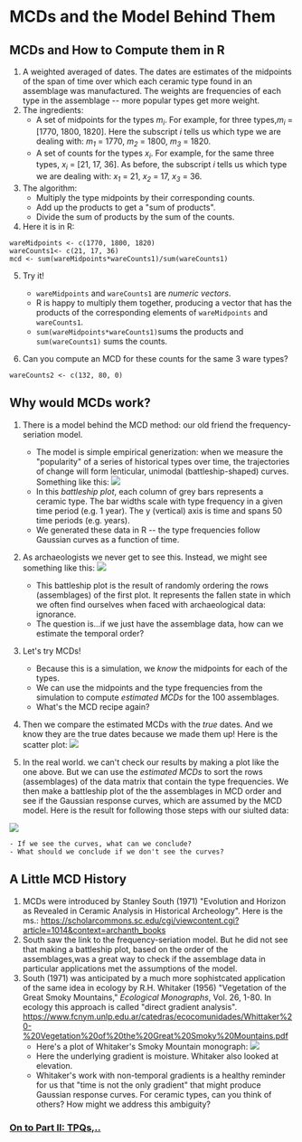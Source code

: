 # MCDs and the Model Behind Them
## MCDs and How to Compute them in R
1. A weighted averaged of dates. The dates are estimates of the midpoints of the span of time over which each ceramic type found in an assemblage was manufactured. The weights are frequencies of each type in the assemblage -- more popular types get more weight.  
2. The ingredients:
    - A set of midpoints for the types *m<sub>i</sub>*. For example, for three types,*m<sub>i</sub>* = [1770, 1800, 1820]. Here the subscript *i* tells us which type we are dealing with: *m<sub>1</sub>* = 1770, *m<sub>2</sub>* = 1800, *m<sub>3</sub>* = 1820.     
    - A set of counts for the types  *x<sub>i</sub>*. For example, for the same three types,  *x<sub>i</sub>* = [21, 17, 36]. As before, the subscript *i* tells us which type we are dealing with: *x<sub>1</sub>* = 21, *x<sub>2</sub>* = 17, *x<sub>3</sub>* = 36.     
3. The algorithm:
    - Multiply the type midpoints by their corresponding counts.
    - Add up the products to get a "sum of products".
    - Divide the sum of products by the sum of the counts.
4. Here it is in R: 
``` 
wareMidpoints <- c(1770, 1800, 1820) 
wareCounts1<- c(21, 17, 36) 
mcd <- sum(wareMidpoints*wareCounts1)/sum(wareCounts1)
``` 
5. Try it!
    - ```wareMidpoints``` and ```wareCounts1``` are *numeric vectors*. 
    - R is happy to multiply them together, producing a vector that has the products of the corresponding elements of ```wareMidpoints``` and ```wareCounts1```.
    - ```sum(wareMidpoints*wareCounts1)```sums the products and ```sum(wareCounts1)``` sums the counts.
  
6. Can you compute an MCD for these counts for the same 3 ware types?
```
wareCounts2 <- c(132, 80, 0) 
```

    
## Why would MCDs work?
1.  There is a model behind the MCD method: our old friend the frequency-seriation model.
    - The model is simple empirical generization: when we measure the "popularity" of a series of historical types over time, the trajectories of change will form lenticular, unimodal (battleship-shaped) curves. Something like this:
![](./Images/TrueOrderBattleshipPlot.png)
    - In this *battleship plot*, each column of grey bars represents a ceramic type. The bar widths scale with type frequency in a given time period (e.g. 1 year). The y (vertical) axis is time and spans 50 time periods (e.g. years).
    - We generated these data in R -- the type frequencies follow Gaussian curves as a function of time.   
2. As archaeologists we never get to see this. Instead, we might see something like this:
![](./Images/RandomOrderBattleshipPlot.png)   
    - This battleship plot is the result of randomly ordering the rows (assemblages) of the first plot. It represents the fallen state in which we often find ourselves when faced with archaeological data: ignorance.
    - The question is...if we just have the assemblage data, how can we estimate the temporal order?
3. Let's try MCDs!
    - Because this is a simulation, we *know* the midpoints for each of the types. 
    - We can use the midpoints and the type frequencies from the simulation to compute *estimated MCDs* for the 100 assemblages.
    - What's the MCD recipe again?

4. Then we compare the estimated MCDs with the *true* dates. And we know they are the true dates because we made them up! Here is the scatter plot:
![](./Images/TrueMCDvsEstimatedMCD.png)

5. In the real world. we can't check our results by making a plot like the one above. But we can use the *estimated MCDs* to sort the rows (assemblages) of the data matrix that contain the type frequencies. We then make a battleship plot of the the assemblages in MCD order and see if the Gaussian response curves, which are assumed by the MCD model. Here is the result for following those steps with our siulted data: 
   
![](./Images/EstMCDOrderBattlehipPlot.png)  

    - If we see the curves, what can we conclude? 
    - What should we conclude if we don't see the curves?

## A Little MCD History
1. MCDs were introduced by Stanley South (1971) "Evolution and Horizon as Revealed in Ceramic Analysis in Historical Archeology". Here is the ms.: 
https://scholarcommons.sc.edu/cgi/viewcontent.cgi?article=1014&context=archanth_books
2. South saw the link to the frequency-seriation model. But he did not see that making a battleship plot, based on the order of the assemblages,was a great way to check if the assemblage data in particular applications met the assumptions of the model.
3. South (1971) was anticipated by a much more sophistcated application of the same idea in ecology by R.H. Whitaker (1956) "Vegetation of the Great Smoky Mountains," *Ecological Monographs*, Vol. 26, 1-80. In ecology this approach is called "direct gradient analysis". 
https://www.fcnym.unlp.edu.ar/catedras/ecocomunidades/Whittaker%20-%20Vegetation%20of%20the%20Great%20Smoky%20Mountains.pdf
    - Here's a plot of Whitaker's Smoky Mountain monograph:
![](./Images/Whitaker1954Gradients.png)
    - Here the underlying gradient is moisture. Whitaker also looked at elevation.
    - Whitaker's work with non-temporal gradients is a healthy reminder for us that "time is not the only gradient" that might produce Gaussian response curves. For ceramic types, can you think of others? How might we address this ambiguity?
     

### [On to Part II: TPQs,..](https://github.com/DAACS-Research-Consortium/DAACS-Open-Academy/blob/main/FSS2021/Workshop5/Part_II.md)

   
   
